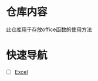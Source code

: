 # 仓库内容

此仓库用于存放office函数的使用方法

# 快速导航

- [ ] [Excel](https://github.com/xiaowen-king/office-function/tree/main/Excel)
